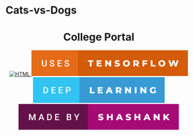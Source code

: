 # Cats-vs-Dogs
<h1 align="center">
<!--   <a href="https://github.com/umangraval/Smart-Checkout"><img src="./brand_assets/banner.png" width=600 alt="Smart-Checkout"></a> -->
  College Portal
</h1>



<p align="center">

  <a href="">
    <img src="https://forthebadge.com/images/badges/made-with-python.svg"
         alt="HTML">
  </a>
  <a href="">
    <img src="https://github.com/shanky1947/github-badges/blob/master/uses-tensorflow.svg"
         alt="CSS">
  </a>
  <a href="">
    <img src="https://github.com/shanky1947/github-badges/blob/master/deep-learning.svg"
         alt="Git">
  </a>
    <a href="">
    <img src="https://github.com/shanky1947/github-badges/blob/master/made-by-shashank.svg"
         alt="Javascript">
  </a>
</p>
